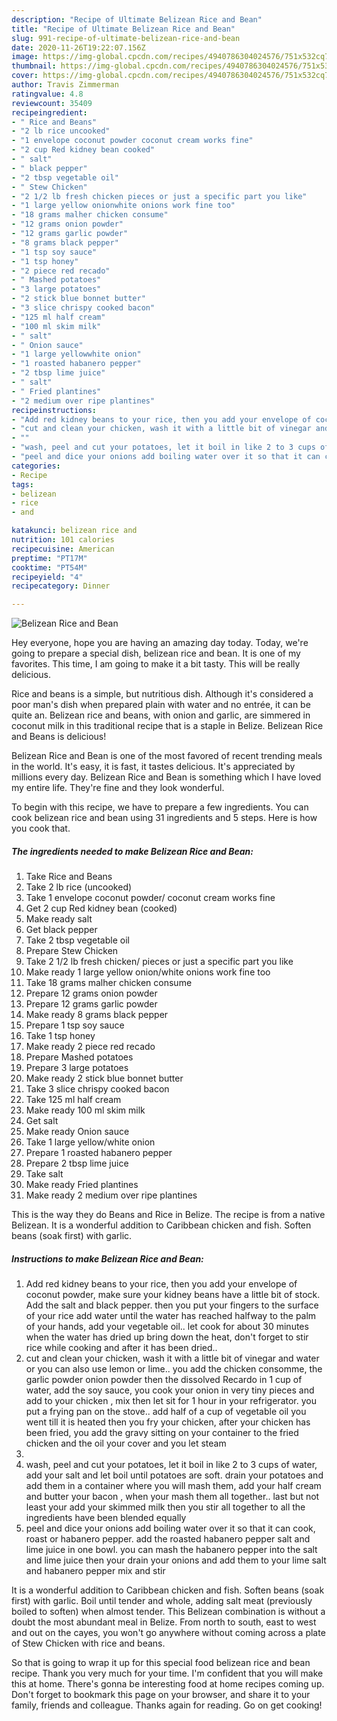 ```yaml
---
description: "Recipe of Ultimate Belizean Rice and Bean"
title: "Recipe of Ultimate Belizean Rice and Bean"
slug: 991-recipe-of-ultimate-belizean-rice-and-bean
date: 2020-11-26T19:22:07.156Z
image: https://img-global.cpcdn.com/recipes/4940786304024576/751x532cq70/belizean-rice-and-bean-recipe-main-photo.jpg
thumbnail: https://img-global.cpcdn.com/recipes/4940786304024576/751x532cq70/belizean-rice-and-bean-recipe-main-photo.jpg
cover: https://img-global.cpcdn.com/recipes/4940786304024576/751x532cq70/belizean-rice-and-bean-recipe-main-photo.jpg
author: Travis Zimmerman
ratingvalue: 4.8
reviewcount: 35409
recipeingredient:
- " Rice and Beans"
- "2 lb rice uncooked"
- "1 envelope coconut powder coconut cream works fine"
- "2 cup Red kidney bean cooked"
- " salt"
- " black pepper"
- "2 tbsp vegetable oil"
- " Stew Chicken"
- "2 1/2 lb fresh chicken pieces or just a specific part you like"
- "1 large yellow onionwhite onions work fine too"
- "18 grams malher chicken consume"
- "12 grams onion powder"
- "12 grams garlic powder"
- "8 grams black pepper"
- "1 tsp soy sauce"
- "1 tsp honey"
- "2 piece red recado"
- " Mashed potatoes"
- "3 large potatoes"
- "2 stick blue bonnet butter"
- "3 slice chrispy cooked bacon"
- "125 ml half cream"
- "100 ml skim milk"
- " salt"
- " Onion sauce"
- "1 large yellowwhite onion"
- "1 roasted habanero pepper"
- "2 tbsp lime juice"
- " salt"
- " Fried plantines"
- "2 medium over ripe plantines"
recipeinstructions:
- "Add red kidney beans to your rice, then you add your envelope of coconut powder, make sure your kidney beans have a little bit of stock. Add the salt and black pepper. then you put your fingers to the surface of your rice add water until the water has reached halfway to the palm of your hands, add your vegetable oil.. let cook for about 30 minutes when the water has dried up bring down the heat, don&#39;t forget to stir rice while cooking and after it has been dried.."
- "cut and clean your chicken, wash it with a little bit of vinegar and water or you can also use lemon or lime.. you add the chicken consomme, the garlic powder onion powder then the dissolved Recardo in 1 cup of water, add the soy sauce, you cook your onion in very tiny pieces and add to your chicken , mix then let sit for 1 hour in your refrigerator. you put a frying pan on the stove.. add half of a cup of vegetable oil you went till it is heated then you fry your chicken, after your chicken has been fried, you add the gravy sitting on your container to the fried chicken and the oil your cover and you let steam"
- ""
- "wash, peel and cut your potatoes, let it boil in like 2 to 3 cups of water, add your salt and let boil until potatoes are soft. drain your potatoes and add them in a container where you will mash them, add your half cream and butter your bacon , when your mash them all together.. last but not least your add your skimmed milk then you stir all together to all the ingredients have been blended equally"
- "peel and dice your onions add boiling water over it so that it can cook, roast or habanero pepper. add the roasted habanero pepper salt and lime juice in one bowl. you can mash the habanero pepper into the salt and lime juice then your drain your onions and add them to your lime salt and habanero pepper mix and stir"
categories:
- Recipe
tags:
- belizean
- rice
- and

katakunci: belizean rice and 
nutrition: 101 calories
recipecuisine: American
preptime: "PT17M"
cooktime: "PT54M"
recipeyield: "4"
recipecategory: Dinner

---
```



![Belizean Rice and Bean](https://img-global.cpcdn.com/recipes/4940786304024576/751x532cq70/belizean-rice-and-bean-recipe-main-photo.jpg)

Hey everyone, hope you are having an amazing day today. Today, we're going to prepare a special dish, belizean rice and bean. It is one of my favorites. This time, I am going to make it a bit tasty. This will be really delicious.

Rice and beans is a simple, but nutritious dish. Although it&#39;s considered a poor man&#39;s dish when prepared plain with water and no entrée, it can be quite an. Belizean rice and beans, with onion and garlic, are simmered in coconut milk in this traditional recipe that is a staple in Belize. Belizean Rice and Beans is delicious!

Belizean Rice and Bean is one of the most favored of recent trending meals in the world. It's easy, it is fast, it tastes delicious. It's appreciated by millions every day. Belizean Rice and Bean is something which I have loved my entire life. They're fine and they look wonderful.


To begin with this recipe, we have to prepare a few ingredients. You can cook belizean rice and bean using 31 ingredients and 5 steps. Here is how you cook that.

<!--inarticleads1-->

##### The ingredients needed to make Belizean Rice and Bean:

1. Take  Rice and Beans
1. Take 2 lb rice (uncooked)
1. Take 1 envelope coconut powder/ coconut cream works fine
1. Get 2 cup Red kidney bean (cooked)
1. Make ready  salt
1. Get  black pepper
1. Take 2 tbsp vegetable oil
1. Prepare  Stew Chicken
1. Take 2 1/2 lb fresh chicken/ pieces or just a specific part you like
1. Make ready 1 large yellow onion/white onions work fine too
1. Take 18 grams malher chicken consume
1. Prepare 12 grams onion powder
1. Prepare 12 grams garlic powder
1. Make ready 8 grams black pepper
1. Prepare 1 tsp soy sauce
1. Take 1 tsp honey
1. Make ready 2 piece red recado
1. Prepare  Mashed potatoes
1. Prepare 3 large potatoes
1. Make ready 2 stick blue bonnet butter
1. Take 3 slice chrispy cooked bacon
1. Take 125 ml half cream
1. Make ready 100 ml skim milk
1. Get  salt
1. Make ready  Onion sauce
1. Take 1 large yellow/white onion
1. Prepare 1 roasted habanero pepper
1. Prepare 2 tbsp lime juice
1. Take  salt
1. Make ready  Fried plantines
1. Make ready 2 medium over ripe plantines


This is the way they do Beans and Rice in Belize. The recipe is from a native Belizean. It is a wonderful addition to Caribbean chicken and fish. Soften beans (soak first) with garlic. 

<!--inarticleads2-->

##### Instructions to make Belizean Rice and Bean:

1. Add red kidney beans to your rice, then you add your envelope of coconut powder, make sure your kidney beans have a little bit of stock. Add the salt and black pepper. then you put your fingers to the surface of your rice add water until the water has reached halfway to the palm of your hands, add your vegetable oil.. let cook for about 30 minutes when the water has dried up bring down the heat, don&#39;t forget to stir rice while cooking and after it has been dried..
1. cut and clean your chicken, wash it with a little bit of vinegar and water or you can also use lemon or lime.. you add the chicken consomme, the garlic powder onion powder then the dissolved Recardo in 1 cup of water, add the soy sauce, you cook your onion in very tiny pieces and add to your chicken , mix then let sit for 1 hour in your refrigerator. you put a frying pan on the stove.. add half of a cup of vegetable oil you went till it is heated then you fry your chicken, after your chicken has been fried, you add the gravy sitting on your container to the fried chicken and the oil your cover and you let steam
1. 
1. wash, peel and cut your potatoes, let it boil in like 2 to 3 cups of water, add your salt and let boil until potatoes are soft. drain your potatoes and add them in a container where you will mash them, add your half cream and butter your bacon , when your mash them all together.. last but not least your add your skimmed milk then you stir all together to all the ingredients have been blended equally
1. peel and dice your onions add boiling water over it so that it can cook, roast or habanero pepper. add the roasted habanero pepper salt and lime juice in one bowl. you can mash the habanero pepper into the salt and lime juice then your drain your onions and add them to your lime salt and habanero pepper mix and stir


It is a wonderful addition to Caribbean chicken and fish. Soften beans (soak first) with garlic. Boil until tender and whole, adding salt meat (previously boiled to soften) when almost tender. This Belizean combination is without a doubt the most abundant meal in Belize. From north to south, east to west and out on the cayes, you won&#39;t go anywhere without coming across a plate of Stew Chicken with rice and beans. 

So that is going to wrap it up for this special food belizean rice and bean recipe. Thank you very much for your time. I'm confident that you will make this at home. There's gonna be interesting food at home recipes coming up. Don't forget to bookmark this page on your browser, and share it to your family, friends and colleague. Thanks again for reading. Go on get cooking!
